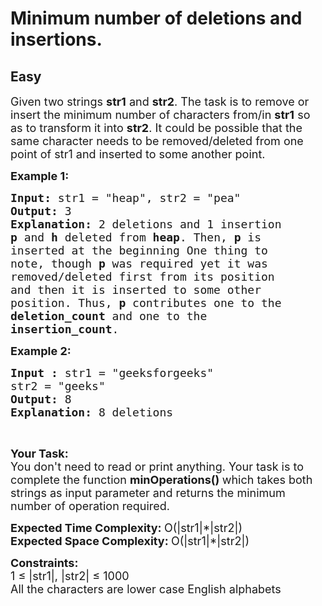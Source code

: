 # Minimum number of deletions and insertions.
## Easy 
<div class="problem-statement">
                <p></p><p><span style="font-size:18px">Given two strings <strong>str1</strong> and <strong>str2</strong>. The task is to remove or insert the minimum number of characters from/in <strong>str1</strong> so as to transform it into <strong>str2</strong>. It could be possible that the same character needs to be removed/deleted from one point of str1 and inserted to some another point.</span></p>

<p><span style="font-size:18px"><strong>Example 1:</strong></span></p>

<pre><span style="font-size:18px"><strong>Input: </strong>str1 = "heap", str2 = "pea"
<strong>Output:</strong> 3
<strong>Explanation: </strong>2 deletions and 1 insertion</span>
<strong><span style="font-size:18px">p</span></strong><span style="font-size:18px"> and <strong>h</strong> deleted from <strong>heap</strong>. Then, <strong>p</strong> is 
inserted at the beginning One thing to 
note, though <strong>p</strong> was required yet it was 
removed/deleted first from its position 
and then it is inserted to some other 
position. Thus, <strong>p</strong> contributes one to the 
<strong>deletion_count</strong> and one to the 
<strong>insertion_count</strong>.</span></pre>

<p><span style="font-size:18px"><strong>Example 2:</strong></span></p>

<pre><span style="font-size:18px"><strong>Input : </strong>str1 = "geeksforgeeks"
str2 = "geeks"
<strong>Output: </strong>8
<strong>Explanation: </strong>8 deletions</span>
</pre>

<p>&nbsp;</p>

<p><span style="font-size:18px"><strong>Your Task:</strong><br>
You don't need to read or&nbsp;print anything. Your task is to complete the function <strong>minOperations()&nbsp;</strong>which takes both strings as input parameter and returns the minimum number of operation required.</span></p>

<p><span style="font-size:18px"><strong>Expected Time Complexity:&nbsp;</strong>O(|str1|*|str2|)<br>
<strong>Expected Space Complexity: </strong>O(|str1|*|str2|</span><span style="font-size:18px">)</span></p>

<p><span style="font-size:18px"><strong>Constraints:</strong><br>
1 ≤ |str1|, |str2| ≤ 1000</span><br>
<span style="font-size:18px">All the characters are lower case English alphabets</span></p>
 <p></p>
            </div>